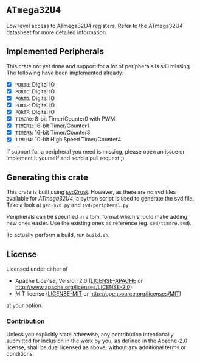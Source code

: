 # `ATmega32U4`

Low level access to ATmega32U4 registers.  Refer to the ATmega32U4 datasheet for more detailed information.

## Implemented Peripherals
This crate not yet done and support for a lot of peripherals is still missing. The following have been
implemented already:

- [x] `PORTB`: Digital IO
- [x] `PORTC`: Digital IO
- [x] `PORTD`: Digital IO
- [x] `PORTE`: Digital IO
- [x] `PORTF`: Digital IO
- [x] `TIMER0`: 8-bit Timer/Counter0 with PWM
- [x] `TIMER1`: 16-bit Timer/Counter1
- [x] `TIMER3`: 16-bit Timer/Counter3
- [x] `TIMER4`: 10-bit High Speed Timer/Counter4

If support for a peripheral you need is missing, please open an issue or implement it yourself and send
a pull request ;)

## Generating this crate
This crate is built using [svd2rust]().  However, as there are no svd files available for *ATmega32U4*,
a python script is used to generate the svd file.  Take a look at `gen-svd.py` and `svd/peripheral.py`.

Peripherals can be specified in a toml format which should make adding new ones easier.  Use the existing
ones as reference (eg. `svd/timer0.svd`).

To actually perform a build, run `build.sh`.

## License

Licensed under either of

- Apache License, Version 2.0 ([LICENSE-APACHE](LICENSE-APACHE) or
  http://www.apache.org/licenses/LICENSE-2.0)
- MIT license ([LICENSE-MIT](LICENSE-MIT) or http://opensource.org/licenses/MIT)

at your option.

### Contribution

Unless you explicitly state otherwise, any contribution intentionally submitted for inclusion in the
work by you, as defined in the Apache-2.0 license, shall be dual licensed as above, without any
additional terms or conditions.
